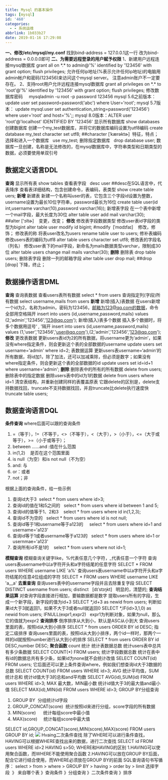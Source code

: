 ```yaml
---
title: Mysql 的基本操作
tags: [mysql]
id: '460'
categories:
  - - 系统运维
abbrlink: 1b033b27
date: 2019-01-16 17:29:08
---
```


**一、修改/etc/mysql/my.conf** 找到bind-address = 127.0.0.1这一行 改为bind-address = 0.0.0.0即可 **二、为需要远程登录的用户赋予权限** 1、新建用户远程连接mysql数据库 grant all on \*.\* to admin@'%' identified by '123456' with grant option; flush privileges; 允许任何ip地址(%表示允许任何ip地址)的电脑用admin帐户和密码(123456)来访问这个mysql server。 注意admin账户不一定要存在。 2、支持root用户允许远程连接mysql数据库 grant all privileges on \*.\* to 'root'@'%' identified by '123456' with grant option; flush privileges; 修改数据库密码     mysqladmin -u root -p password 123456 mysql 5.6之前版本： update user set password=password('abc') where User='root'; mysql 5.7版本： update mysql.user set authentication\_string=password('123456') where user='root' and host='%';; mysql 8.0版本：ALTER user 'root'@'localhost' IDENTIFIED BY '123456' 显示所有数据库 show databases 创建数据库 创建一个my\_test数据库，并将它的数据库编码设置为utf8编码 create database my\_test character set utf8; ##character \[ˈkærəktɚ\]  特征，特点； 选择和进入一个数据库   use my\_test; 删除指定数据库   drop database user; 数据库一旦创建，名称是无法修改的，在mysql数据库中，字符串类型和日期类型的数据，必须要使用单双引号

## 数据定义语言DDL

**查询** 显示所有表 show tables 查看表字段   desc user ##desc在SQL语言中，代表降序 查看表详细结构，包含创建命令，表编码，表类型 show create table uers; **新增** 新建表 新建一个名称叫user的表，它包含三个字段id设置为整数，username设置为最长10位字符串，password最长为16位 create table user(id int,username varchar(10),password varchar(16)); 新增表字段 在一个表中新增一个mail字段，最大长度为30位 alter table user add mail varchar(30); ##alter \['ɔltɚ\]    变更，改变； **修改** 修改表字段数据类型 修改user表id字段的类型为bigint alter table user modify id bigint; #modify  \[ˈmɑdɪfaɪ\]    修改，修饰； 修改表的称 将表user改名为users rename table user to users; 修补表编码 修改users表的编码为utf8 alter table users character set utf8; 修改表的字段名（列名） 修改user表下的mail字段，新命名为mails数据类型varchar，限制成30位 alter table users change mail mails varchar(30); **删除** 删除表 drop table users; 删除表字段 删除一列的邮箱字段 alter table user drop mail; ##drop \[drɑp\] 下降，终止；

## 数据操作语言DML

**查询** 查询表数据 查看users表所有数据 select \* from users 查询指定列(字段)所有数据 select username,mails from users **新增** 新增(插入)表数据 在users新增一个id为2，名称为admin，密码为123456，邮箱为123@qq.com的数据，命令全部用空格隔开 insert into users (id,username,password,mails) values (2,'admin','123456','123@qq.com'); 新增(插入)表多个数据 插入多个数据时，将多个数据用逗号‘ , ’隔开 insert into users (id,username,password,mails) values (1,'user','123456','user@qq.com'),(2,'admin','123456','123@qq.com'); **修改** 更改表数据 更新users表id为2的所有数据，将username更为‘admin’，如果没有where指定条件，则会更新这个表的全部数据的username update users set username='admin' where id=2; 表数据运算 更新users表username=‘admin’的所有数据，将id加1，除了加法，还可以加减乘除，但必须是数字；如果没有where指定条件，则会更新这个表的全部数据的id update users set id=id+1 where username='admin'; **删除** 删除表中的所有的所有数据 delete from users; 删除表中的指定数据 删除users表中的id为1的数据 delete from users where id=1 清空表结构，并重新创建同样的表覆盖原表 它跟delete的区别是，delete支持数据找回，truncate不支持数据找回，并且truncate比delete执行速度快 truncate table users;

## 数据查询语言DQL

**条件查询** where后面可以跟的查询条件

1.  \=（等于），!=（不等于，<>（不等于），<（大于），>（小于），<=（大于或等于），>=（小于或等于）；
2.  between ......and :值在什么范围
3.  in(1,2)    是否在这个范围里面
4.  is null（为空）和is not null（不为空）
5.  and: 与
6.  or：或者
7.  not；非

根据上面的查询条件，给一些示例

1.  查询id大于3  select \* from users where id>3;
2.  查询id的值在1和5之间的   select \* from users where id between 1 and 5;
3.  查询id的值等于1、2和3    select \* from users where id in(1,2,3);
4.  查询id不为空的   select \* from users where id is not null;
5.  查询id等于1和username等于a123的     select \* from users where id=1 and username='a123'
6.  查询id等于1或者username等于a123的   select \* from users where id=1 or usernmae='a123'
7.  查询所有id不是1的    select \* from users where not id=1;

**模糊查询** 模糊查询关键字like，%代表任意几个字符，\_代表任意一个字符 查询users表username中以a字符开头和a字符结尾的任意字符 SELECT \* FROM users WHERE username LIKE 'a%' 查询users表username中以a字符开头和a字符结尾的任意4位组成的字符 SELECT \* FROM users WHERE username LIKE 'a\_\_a' **去重查询** 查询users表中的username字段并且去除重复字段 SELECT DISTINCT username from users; distinct   \[dɪˈstɪŋkt\]   明显的，清楚的; **查询结果运算** 对查询字段直接进行相加，要输数据都是数字 提取users所有的字段，生成一个新字段，新字段的值为id+3 SELECT \*,id+3 as newid from users; 判断如果id大于3就返回1，如果不大于3或者null就返回0 SELECT \*,IF(id>3,1,0) as newid from users; IFNULL(expr1,expr2)   expr1为判断对象，如果为null，那么它的值就为expr2 **查询排序** 倒序排序从大到小，默认是ASC从小到大 查询users里面的表，按照id从大到小排序 SELECT \* from users ORDER BY id DESC; 指定二级排序 查询users里面的表，按照id从大到小排序，两个id一样时，那两个一样的id就按照number进行从大到小的排序 SELECT \* from users ORDER BY id DESC,number DESC; **聚合函数** count 统计 统计表数据总数 统计users表中总共有多少条数据 SELECT COUNT(\*) FROM users; 统计字段数据总数 统计在表中有id的数据总共有多少条，如果id为none就不会统计改值 SELECT COUNT(id) FROM users; 它后面还可以更上条件查询where，例如我们想查询id大于3数据的总数 SELECT COUNT(id) FROM users WHERE id>3; AVG 统计平均值，SUM统计总和 统计id值大于3的总和and平均数 SELECT AVG(id),SUM(id) FROM users WHERE id>3; MAX 最大数，MIN最小数 统计id值大于3的最大值and最小值 SELECT MAX(id),MIN(id) FROM users WHERE id>3; GROUP BY分组查询

1.  GROUP BY  分组统计id字段
2.  GROUP\_CONCAT(score)  统计按照id来进行分组，score字段的所有数据
3.  MIN(score)      统计每组score中最小值
4.  MAX(score)     统计每组score中最大值

SELECT id,GROUP\_CONCAT(score),MIN(score),MAX(score) FROM users GROUP BY id; ![](https://gitee.com/wittzhang/pic332b/raw/master/wp-content/uploads/2019/01/QQ截图20190123172412.png) Hvaing二次条件查找 除了WHERE可以进行条件查找，HAVING可以根据WHERE查找出来的数据，进行二次查找 SELECT id FROM users WHERE id>2 HAVING s>50; WHERE和HAVING的区别 1.HAVING可以使用聚合函数，而WHERE不能使用聚合函数 2.HAVING可以放在GROUP BY后面，配合它进行结合使用，而WHERE必须放在GROUP BY的前面 SQL查询语句书写循序： select > from > where > GROUP BY > having > order by > limit 选择字段  》 来自哪个表 》查询条件 》分组查询 》二次条件查询 》排序